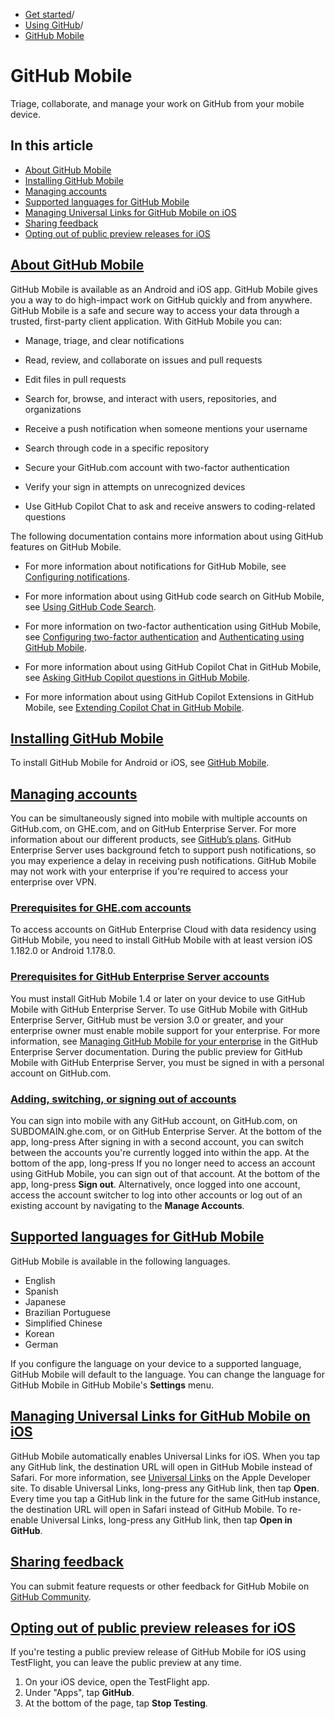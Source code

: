   * [Get started](https://docs.github.com/en/get-started "Get started")/
  * [Using GitHub](https://docs.github.com/en/get-started/using-github "Using GitHub")/
  * [GitHub Mobile](https://docs.github.com/en/get-started/using-github/github-mobile "GitHub Mobile")


# GitHub Mobile
Triage, collaborate, and manage your work on GitHub from your mobile device.
## In this article
  * [About GitHub Mobile](https://docs.github.com/en/get-started/using-github/github-mobile#about-github-mobile)
  * [Installing GitHub Mobile](https://docs.github.com/en/get-started/using-github/github-mobile#installing-github-mobile)
  * [Managing accounts](https://docs.github.com/en/get-started/using-github/github-mobile#managing-accounts)
  * [Supported languages for GitHub Mobile](https://docs.github.com/en/get-started/using-github/github-mobile#supported-languages-for-github-mobile)
  * [Managing Universal Links for GitHub Mobile on iOS](https://docs.github.com/en/get-started/using-github/github-mobile#managing-universal-links-for-github-mobile-on-ios)
  * [Sharing feedback](https://docs.github.com/en/get-started/using-github/github-mobile#sharing-feedback)
  * [Opting out of public preview releases for iOS](https://docs.github.com/en/get-started/using-github/github-mobile#opting-out-of-public-preview-releases-for-ios)


## [About GitHub Mobile](https://docs.github.com/en/get-started/using-github/github-mobile#about-github-mobile)
GitHub Mobile is available as an Android and iOS app.
GitHub Mobile gives you a way to do high-impact work on GitHub quickly and from anywhere. GitHub Mobile is a safe and secure way to access your data through a trusted, first-party client application.
With GitHub Mobile you can:
  * Manage, triage, and clear notifications
  * Read, review, and collaborate on issues and pull requests
  * Edit files in pull requests
  * Search for, browse, and interact with users, repositories, and organizations
  * Receive a push notification when someone mentions your username


  * Search through code in a specific repository
  * Secure your GitHub.com account with two-factor authentication


  * Verify your sign in attempts on unrecognized devices


  * Use GitHub Copilot Chat to ask and receive answers to coding-related questions


The following documentation contains more information about using GitHub features on GitHub Mobile.
  * For more information about notifications for GitHub Mobile, see [Configuring notifications](https://docs.github.com/en/account-and-profile/managing-subscriptions-and-notifications-on-github/setting-up-notifications/configuring-notifications#enabling-push-notifications-with-github-mobile).


  * For more information about using GitHub code search on GitHub Mobile, see [Using GitHub Code Search](https://docs.github.com/en/search-github/github-code-search/using-github-code-search#using-github-code-search-on-github-mobile).
  * For more information on two-factor authentication using GitHub Mobile, see [Configuring two-factor authentication](https://docs.github.com/en/authentication/securing-your-account-with-two-factor-authentication-2fa/configuring-two-factor-authentication#configuring-two-factor-authentication-using-github-mobile) and [Authenticating using GitHub Mobile](https://docs.github.com/en/authentication/securing-your-account-with-two-factor-authentication-2fa/accessing-github-using-two-factor-authentication#verifying-with-github-mobile).
  * For more information about using GitHub Copilot Chat in GitHub Mobile, see [Asking GitHub Copilot questions in GitHub Mobile](https://docs.github.com/en/copilot/github-copilot-chat/copilot-chat-in-github-mobile/using-github-copilot-chat-in-github-mobile).
  * For more information about using GitHub Copilot Extensions in GitHub Mobile, see [Extending Copilot Chat in GitHub Mobile](https://docs.github.com/en/copilot/using-github-copilot/copilot-chat/asking-github-copilot-questions-in-github-mobile#extending-copilot-chat-in-github-mobile).


## [Installing GitHub Mobile](https://docs.github.com/en/get-started/using-github/github-mobile#installing-github-mobile)
To install GitHub Mobile for Android or iOS, see [GitHub Mobile](https://github.com/mobile).
## [Managing accounts](https://docs.github.com/en/get-started/using-github/github-mobile#managing-accounts)
You can be simultaneously signed into mobile with multiple accounts on GitHub.com, on GHE.com, and on GitHub Enterprise Server. For more information about our different products, see [GitHub’s plans](https://docs.github.com/en/get-started/learning-about-github/githubs-plans).
GitHub Enterprise Server uses background fetch to support push notifications, so you may experience a delay in receiving push notifications.
GitHub Mobile may not work with your enterprise if you're required to access your enterprise over VPN.
### [Prerequisites for GHE.com accounts](https://docs.github.com/en/get-started/using-github/github-mobile#prerequisites-for-ghecom-accounts)
To access accounts on GitHub Enterprise Cloud with data residency using GitHub Mobile, you need to install GitHub Mobile with at least version iOS 1.182.0 or Android 1.178.0.
### [Prerequisites for GitHub Enterprise Server accounts](https://docs.github.com/en/get-started/using-github/github-mobile#prerequisites-for-github-enterprise-server-accounts)
You must install GitHub Mobile 1.4 or later on your device to use GitHub Mobile with GitHub Enterprise Server.
To use GitHub Mobile with GitHub Enterprise Server, GitHub must be version 3.0 or greater, and your enterprise owner must enable mobile support for your enterprise. For more information, see [Managing GitHub Mobile for your enterprise](https://docs.github.com/en/enterprise-server@3.17/admin/configuration/configuring-your-enterprise/managing-github-mobile-for-your-enterprise) in the GitHub Enterprise Server documentation.
During the public preview for GitHub Mobile with GitHub Enterprise Server, you must be signed in with a personal account on GitHub.com.
### [Adding, switching, or signing out of accounts](https://docs.github.com/en/get-started/using-github/github-mobile#adding-switching-or-signing-out-of-accounts)
You can sign into mobile with any GitHub account, on GitHub.com, on SUBDOMAIN.ghe.com, or on GitHub Enterprise Server. At the bottom of the app, long-press 
After signing in with a second account, you can switch between the accounts you're currently logged into within the app. At the bottom of the app, long-press 
If you no longer need to access an account using GitHub Mobile, you can sign out of that account. At the bottom of the app, long-press **Sign out**.
Alternatively, once logged into one account, access the account switcher to log into other accounts or log out of an existing account by navigating to the **Manage Accounts**.
## [Supported languages for GitHub Mobile](https://docs.github.com/en/get-started/using-github/github-mobile#supported-languages-for-github-mobile)
GitHub Mobile is available in the following languages.
  * English
  * Spanish
  * Japanese
  * Brazilian Portuguese
  * Simplified Chinese
  * Korean
  * German


If you configure the language on your device to a supported language, GitHub Mobile will default to the language. You can change the language for GitHub Mobile in GitHub Mobile's **Settings** menu.
## [Managing Universal Links for GitHub Mobile on iOS](https://docs.github.com/en/get-started/using-github/github-mobile#managing-universal-links-for-github-mobile-on-ios)
GitHub Mobile automatically enables Universal Links for iOS. When you tap any GitHub link, the destination URL will open in GitHub Mobile instead of Safari. For more information, see [Universal Links](https://developer.apple.com/ios/universal-links/) on the Apple Developer site.
To disable Universal Links, long-press any GitHub link, then tap **Open**. Every time you tap a GitHub link in the future for the same GitHub instance, the destination URL will open in Safari instead of GitHub Mobile.
To re-enable Universal Links, long-press any GitHub link, then tap **Open in GitHub**.
## [Sharing feedback](https://docs.github.com/en/get-started/using-github/github-mobile#sharing-feedback)
You can submit feature requests or other feedback for GitHub Mobile on [GitHub Community](https://github.com/orgs/community/discussions/categories/mobile).
## [Opting out of public preview releases for iOS](https://docs.github.com/en/get-started/using-github/github-mobile#opting-out-of-public-preview-releases-for-ios)
If you're testing a public preview release of GitHub Mobile for iOS using TestFlight, you can leave the public preview at any time.
  1. On your iOS device, open the TestFlight app.
  2. Under "Apps", tap **GitHub**.
  3. At the bottom of the page, tap **Stop Testing**.


